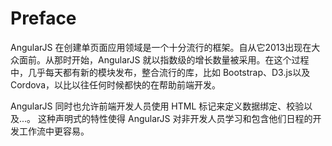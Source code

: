 Preface   
====================== 

AngularJS 在创建单页面应用领域是一个十分流行的框架。自从它2013出现在大众面前。从那时开始，AngularJS 就以指数级的增长数量被采用。在这个过程中，几乎每天都有新的模块发布，整合流行的库，比如 Bootstrap、D3.js以及 Cordova，以比以往任何时候都快的在帮助前端开发。   

AngularJS 同时也允许前端开发人员使用 HTML 标记来定义数据绑定、校验以及...。
这种声明式的特性使得 AngularJS 对非开发人员学习和包含他们日程的开发工作流中更容易。   

